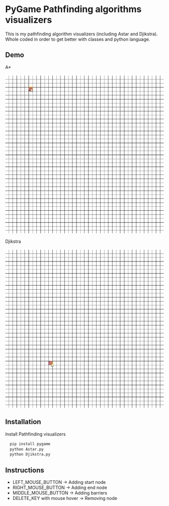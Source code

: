 
# PyGame Pathfinding algorithms visualizers

This is my pathfinding algorithm visualizers (including Astar and Djikstra). Whole coded in order to get better with classes and python language.





## Demo
A*


![](https://github.com/PatrykKarbowy/Python_Learning_TEST/blob/master/Pathfinding%20LEARNING/GUI/Astar_DEMO.gif)

Djikstra


![](https://github.com/PatrykKarbowy/Python_Learning_TEST/blob/master/Pathfinding%20LEARNING/GUI/Djikstra_DEMO.gif)

## Installation

Install Pathfinding visualizers

```bash
  pip install pygame
  python Astar.py
  python Djikstra.py
```
    
## Instructions

- LEFT_MOUSE_BUTTON -> Adding start node
- RIGHT_MOUSE_BUTTON -> Adding end node
- MIDDLE_MOUSE_BUTTON -> Adding barriers
- DELETE_KEY with mouse hover -> Removing node

